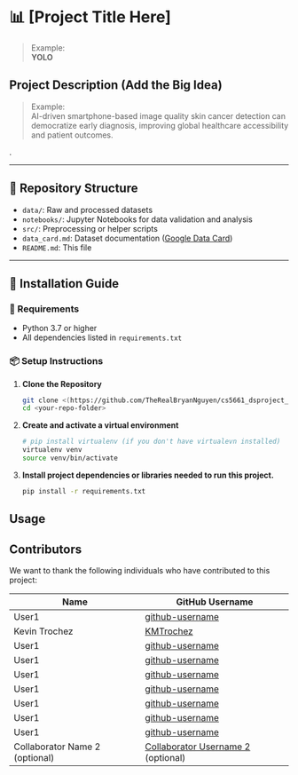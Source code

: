 # 📊 [Project Title Here]
> Example:  
> **YOLO**

## Project Description (Add the Big Idea)

> Example:  
> AI-driven smartphone-based image quality  skin cancer detection can democratize early diagnosis, improving global healthcare accessibility and patient outcomes.

.

---

## 📂 Repository Structure
- `data/`: Raw and processed datasets
- `notebooks/`: Jupyter Notebooks for data validation and analysis
- `src/`: Preprocessing or helper scripts
- `data_card.md`: Dataset documentation ([Google Data Card](https://github.com/PAIR-code/datacardsplaybook/blob/main/templates/DataCardsExtendedTemplate.md))
- `README.md`: This file

---

## 🚀 Installation Guide

### 🔧 Requirements
- Python 3.7 or higher  
- All dependencies listed in `requirements.txt`

### 📦 Setup Instructions

1. **Clone the Repository**
   ```bash
   git clone <(https://github.com/TheRealBryanNguyen/cs5661_dsproject_yolo_model)>
   cd <your-repo-folder>
2. **Create and activate a virtual environment**

   ```bash
   # pip install virtualenv (if you don't have virtualevn installed)
   virtualenv venv
   source venv/bin/activate
   ```
3. **Install project dependencies or libraries needed to run this project.**

   ```bash
   pip install -r requirements.txt
   ```

## Usage

## Contributors

We want to thank the following individuals who have contributed to this project:


| Name | GitHub Username |
|---|---|
| User1  | [github-username](github-url) |
| Kevin Trochez  | [KMTrochez](https://github.com/KMTrochez) |
| User1  | [github-username](github-url) |
| User1  | [github-username](github-url) |
| User1  | [github-username](github-url) |
| User1  | [github-username](github-url) |
| User1  | [github-username](github-url) |
| User1  | [github-username](github-url) |
| User1  | [github-username](github-url) |
| Collaborator Name 2 (optional) | [Collaborator Username 2](https://github.com/CollaboratorUsername2) (optional) |
